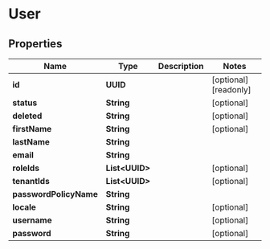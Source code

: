 

# User


## Properties

Name | Type | Description | Notes
------------ | ------------- | ------------- | -------------
**id** | **UUID** |  |  [optional] [readonly]
**status** | **String** |  |  [optional]
**deleted** | **String** |  |  [optional]
**firstName** | **String** |  |  [optional]
**lastName** | **String** |  | 
**email** | **String** |  | 
**roleIds** | **List&lt;UUID&gt;** |  |  [optional]
**tenantIds** | **List&lt;UUID&gt;** |  |  [optional]
**passwordPolicyName** | **String** |  | 
**locale** | **String** |  |  [optional]
**username** | **String** |  |  [optional]
**password** | **String** |  |  [optional]



